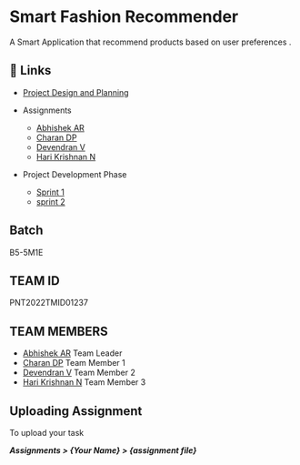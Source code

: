 # Smart Fashion Recommender

A Smart Application that recommend products based on user preferences .

## 🔗 Links

- [Project Design and Planning](https://github.com/IBM-EPBL/IBM-Project-5252-1658752657/tree/main/Project%20Design%20%26%20Planning)

- Assignments
   - [Abhishek AR](https://github.com/IBM-EPBL/IBM-Project-5252-1658752657/tree/main/Assignments/Abhishek%20A%20R%20(Team%20Lead))
   - [Charan DP](https://github.com/IBM-EPBL/IBM-Project-5252-1658752657/tree/main/Assignments/Charan%20D%20P%20(Team%20Member%201)) 
   - [Devendran V](https://github.com/IBM-EPBL/IBM-Project-5252-1658752657/tree/main/Assignments/Devendran%20V%20(Team%20Member%202))
   - [Hari Krishnan N](https://github.com/IBM-EPBL/IBM-Project-5252-1658752657/tree/main/Assignments/Hari%20Krishnan%20N%20(Team%20Member%203))

- Project Development Phase
   - [Sprint 1](https://github.com/IBM-EPBL/IBM-Project-5252-1658752657/tree/main/Project%20Development%20Phase/Sprint%201)
   - [sprint 2](https://github.com/IBM-EPBL/IBM-Project-5252-1658752657/tree/main/Project%20Development%20Phase/Sprint%202)
 

## Batch

B5-5M1E

## TEAM ID 

PNT2022TMID01237

## TEAM MEMBERS

- [Abhishek AR](https://github.com/abhishekar10) Team Leader
- [Charan DP](https://github.com/charanpy) Team Member 1 
- [Devendran V](https://github.com/vemuladevendran) Team Member 2
- [Hari Krishnan N](https://github.com/harikrishnanvemula) Team Member 3 

## Uploading Assignment

To upload your task

<b><i>Assignments > {Your Name} > {assignment file}<i></b>
